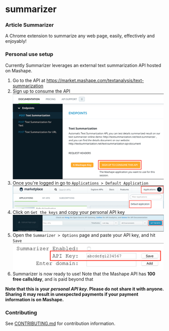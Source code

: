 # summarizer

### Article Summarizer

A Chrome extension to summarize any web page, easily, effectively and enjoyably!

### Personal use setup

Currently Summarizer leverages an external text summarization API hosted on Mashape.

1. Go to the API at https://market.mashape.com/textanalysis/text-summarization
1. Sign up to consume the API
![Image](images/1540396522-17751.png)
1. Once you're logged in go to `Applications > Default Application`
![Image](images/1540396657-20464.png)
1. Click on `Get the keys` and copy your personal API key
![Image](images/1540396789-26591.png)
1. Open the `Summarizer > Options` page and paste your API key, and hit `Save`
![Image](images/1540396900-3316.png)
1. Summarizer is now ready to use! Note that the Mashape API has **100 free calls/day**, and is paid beyond that

**Note that this is your _personal API key_. Please do not share it with anyone. Sharing it may result in unexpected payments if your payment information is on Mashape.**

### Contributing
See [CONTRIBUTING.md](CONTRIBUTING.md) for contribution information.
